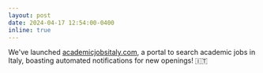 ```yaml
---
layout: post
date: 2024-04-17 12:54:00-0400
inline: true
---
```


We've launched [academicjobsitaly.com](https://www.academicjobsitaly.com), a portal to search academic jobs in Italy, boasting automated notifications for new openings! 🇮🇹
